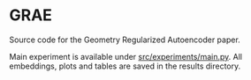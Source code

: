 GRAE
==============================
Source code for the Geometry Regularized Autoencoder paper.

Main experiment is available under [src/experiments/main.py](). All embeddings, plots and tables
are saved in the results directory.

